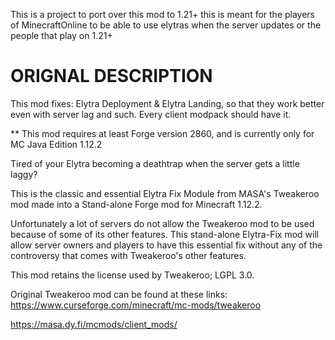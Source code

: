 This is a project to port over this mod to 1.21+ this is meant for the players of MinecraftOnline to be able to use elytras when the server updates or the people that play on 1.21+


# ORIGNAL DESCRIPTION
This mod fixes: Elytra Deployment & Elytra Landing, so that they work better even with server lag and such. Every client modpack should have it.

** This mod requires at least Forge version 2860, and is currently only for MC Java Edition 1.12.2

Tired of your Elytra becoming a deathtrap when the server gets a little laggy?

This is the classic and essential Elytra Fix Module from MASA's Tweakeroo mod made into a Stand-alone Forge mod for Minecraft 1.12.2.

Unfortunately a lot of servers do not allow the Tweakeroo mod to be used because of some of its other features.
This stand-alone Elytra-Fix mod will allow server owners and players to have this essential fix without any of the controversy that comes with Tweakeroo's other features.

This mod retains the license used by Tweakeroo; LGPL 3.0.

Original Tweakeroo mod can be found at these links:
https://www.curseforge.com/minecraft/mc-mods/tweakeroo

https://masa.dy.fi/mcmods/client_mods/
